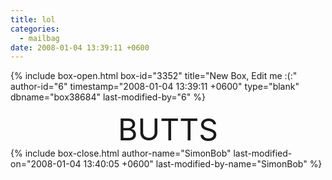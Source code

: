 ```yaml
---
title: lol
categories:
  - mailbag
date: 2008-01-04 13:39:11 +0600
---
```

{% include box-open.html box-id="3352" title="New Box, Edit me :(:" author-id="6" timestamp="2008-01-04 13:39:11 +0600" type="blank" dbname="box38684" last-modified-by="6" %}
<center><font size="50">BUTTS</font></center>
{% include box-close.html author-name="SimonBob" last-modified-on="2008-01-04 13:40:05 +0600" last-modified-by-name="SimonBob" %}
